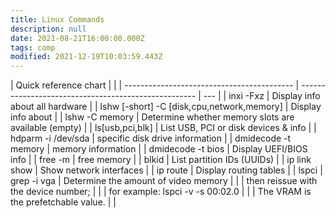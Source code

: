 ```yaml
---
title: Linux Commands
description: null
date: 2021-08-21T16:00:00.000Z
tags: comp
modified: 2021-12-19T10:03:59.443Z
---
```


| Quick reference chart                      |                                                      |
| ------------------------------------------ | ---------------------------------------------------- | --- |
| inxi -Fxz                                  | Display info about all hardware                      |
| lshw [-short] -C [disk,cpu,network,memory] | Display info about                                   |
| lshw -C memory                             | Determine whether memory slots are available (empty) |
| ls[usb,pci,blk]                            | List USB, PCI or disk devices & info                 |
| hdparm -i /dev/sda                         | specific disk drive information                      |
| dmidecode -t memory                        | memory information                                   |
| dmidecode -t bios                          | Display UEFI/BIOS info                               |
| free -m                                    | free memory                                          |
| blkid                                      | List partition IDs (UUIDs)                           |
| ip link show                               | Show network interfaces                              |
| ip route                                   | Display routing tables                               |
| lspci \| grep -i vga                       | Determine the amount of video memory                 |
|                                            | then reissue with the device number;                 |
|                                            | for example: lspci -v -s 00:02.0                     |
|                                            | The VRAM is the prefetchable value.                  |     |
